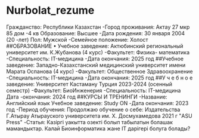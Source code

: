 # Nurbolat_rezume
Гражданство: Республики Казахстан
-Город проживания: Актау 27 мкр 85 дом -4 кв Образование: Высшее
-Дата рождения: 30 января 2004 (20 -лет) Пол: Мужской
-Семейное положение: Холост
##ОБРАЗОВАНИЕ
• Учебное заведение: Актюбинский региональный университет им. К.Жубанова (4 курс)
-Факультет: Физика- математика
-Специальность: IT-медицина
-Дата окончания: 2025 год
##Учебное заведение: Западно-Казахстанский
медицинский университет имени Марата Оспанова (4 курс)
-Факультет: Общественное Здравоохранение 
-Специальность: IT-медицина
-Дата окончания: 2025 год
##У ч е б н о е заведение: Университет Кастаману Турция 2023-2024 (осенный семестр)
-Факультет: БиоИнженерия -Специальность: IT-медицина Дата -окончания: 2024 год
##КУРСЫ И ТРЕНИНГИ
-Название: Английский язык Учебное заведение: Study ON
-Дата окончания: 2023 год
-Период обучения: Продолжаю обучение
 о себе: Издательства Г.Атырау 
 Атырауского университета им. Х.
Досмухамедова 2021 г "ASU Press" -Статья: Казіргі уакытта озекті болып табылатын болашак
мамандыктар. Калай Биоинформатика жане IT
дарігері болуга болады?
